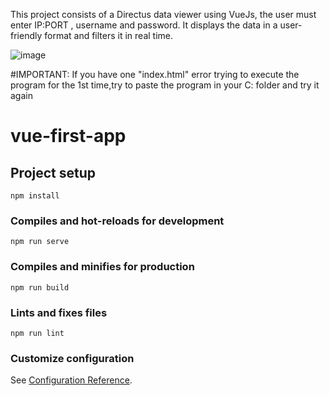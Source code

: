 
This project consists of a Directus data viewer using VueJs, the user must enter IP:PORT , username and password. It displays the data in a user-friendly format and filters it in real time.

![image](https://user-images.githubusercontent.com/87372603/225364945-cc7d6a67-7c0d-482c-8d7f-e5c24493f91a.png)




#IMPORTANT: If you have one "index.html" error trying to execute the program for the 1st time,try to paste the program in your C: folder and try it again

# vue-first-app

## Project setup
```
npm install
```

### Compiles and hot-reloads for development
```
npm run serve
```

### Compiles and minifies for production
```
npm run build
```

### Lints and fixes files
```
npm run lint
```

### Customize configuration
See [Configuration Reference](https://cli.vuejs.org/config/).
